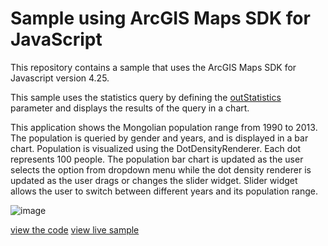 # Sample using ArcGIS Maps SDK for JavaScript
This repository contains a sample that uses the ArcGIS Maps SDK for Javascript version 4.25.

This sample uses the statistics query by defining the [outStatistics](https://developers.arcgis.com/javascript/latest/api-reference/esri-rest-support-Query.html#outStatistics) parameter and displays the results of the query in a chart. 

This application shows the Mongolian population range from 1990 to 2013. The population is queried by gender and years, and is displayed in a bar chart. Population is visualized using the DotDensityRenderer. Each dot represents 100 people. The population bar chart is updated as the user selects the option from dropdown menu while the dot density renderer is updated as the user drags or changes the slider widget. Slider widget allows the user to switch between different years and its population range.

![image](https://user-images.githubusercontent.com/106698838/213625666-243c4413-bbd8-44a8-bc01-61a7d17902e9.png)


[view the code](https://github.com/Anujin-Byambajav/arcgis-js-api-apps/tree/main/mongolia-population)
[view live sample](https://anujin-byambajav.github.io/arcgis-js-api-apps/mongolia-population/index.html)
